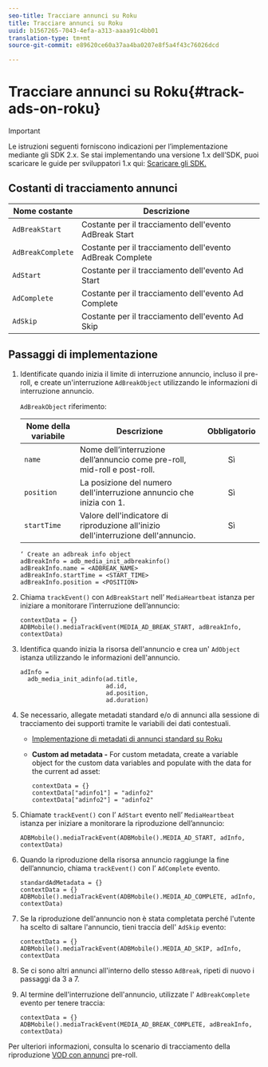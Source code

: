 ```yaml
---
seo-title: Tracciare annunci su Roku
title: Tracciare annunci su Roku
uuid: b1567265-7043-4efa-a313-aaaa91c4bb01
translation-type: tm+mt
source-git-commit: e89620ce60a37aa4ba0207e8f5a4f43c76026dcd

---
```



# Tracciare annunci su Roku{#track-ads-on-roku}

>[!IMPORTANT]
>
>Le istruzioni seguenti forniscono indicazioni per l’implementazione mediante gli SDK 2.x. Se stai implementando una versione 1.x dell’SDK, puoi scaricare le guide per sviluppatori 1.x qui: [Scaricare gli SDK.](/help/sdk-implement/download-sdks.md)

## Costanti di tracciamento annunci

| Nome costante | Descrizione   |
|---|---|
| `AdBreakStart` | Costante per il tracciamento dell'evento AdBreak Start |
| `AdBreakComplete` | Costante per il tracciamento dell'evento AdBreak Complete |
| `AdStart` | Costante per il tracciamento dell'evento Ad Start |
| `AdComplete` | Costante per il tracciamento dell'evento Ad Complete |
| `AdSkip` | Costante per il tracciamento dell'evento Ad Skip |

## Passaggi di implementazione

1. Identificate quando inizia il limite di interruzione annuncio, incluso il pre-roll, e create un'interruzione `AdBreakObject` utilizzando le informazioni di interruzione annuncio.

   `AdBreakObject` riferimento:

   | Nome della variabile | Descrizione | Obbligatorio |
   | --- | --- | :---: |
   | `name` | Nome dell’interruzione dell’annuncio come pre-roll, mid-roll e post-roll. | Sì |
   | `position` | La posizione del numero dell'interruzione annuncio che inizia con 1. | Sì |
   | `startTime` | Valore dell'indicatore di riproduzione all'inizio dell'interruzione dell'annuncio. | Sì |

   ```
   ‘ Create an adbreak info object 
   adBreakInfo = adb_media_init_adbreakinfo() 
   adBreakInfo.name = <ADBREAK_NAME> 
   adBreakInfo.startTime = <START_TIME> 
   adBreakInfo.position = <POSITION>
   ```

1. Chiama `trackEvent()` con `AdBreakStart` nell’ `MediaHeartbeat` istanza per iniziare a monitorare l’interruzione dell’annuncio:

   ```
   contextData = {} 
   ADBMobile().mediaTrackEvent(MEDIA_AD_BREAK_START, adBreakInfo, contextData)
   ```

1. Identifica quando inizia la risorsa dell'annuncio e crea un' `AdObject` istanza utilizzando le informazioni dell'annuncio.

   ```
   adInfo =  
     adb_media_init_adinfo(ad.title,  
                           ad.id,  
                           ad.position,  
                           ad.duration) 
   ```

1. Se necessario, allegate metadati standard e/o di annunci alla sessione di tracciamento dei supporti tramite le variabili dei dati contestuali.

   * [Implementazione di metadati di annunci standard su Roku](/help/sdk-implement/track-ads/impl-std-ad-metadata/impl-std-ad-metadata-roku.md)
   * **Custom ad metadata -** For custom metadata, create a variable object for the custom data variables and populate with the data for the current ad asset:

      ```
      contextData = {} 
      contextData["adinfo1"] = "adinfo2" 
      contextData["adinfo2"] = "adinfo2"
      ```

1. Chiamate `trackEvent()` con l’ `AdStart` evento nell’ `MediaHeartbeat` istanza per iniziare a monitorare la riproduzione dell’annuncio:

   ```
   ADBMobile().mediaTrackEvent(ADBMobile().MEDIA_AD_START, adInfo, contextData)
   ```

1. Quando la riproduzione della risorsa annuncio raggiunge la fine dell’annuncio, chiama `trackEvent()` con l’ `AdComplete` evento.

   ```
   standardAdMetadata = {} 
   contextData = {} 
   ADBMobile().mediaTrackEvent(ADBMobile().MEDIA_AD_COMPLETE, adInfo, contextData)
   ```

1. Se la riproduzione dell'annuncio non è stata completata perché l'utente ha scelto di saltare l'annuncio, tieni traccia dell' `AdSkip` evento:

   ```
   contextData = {} 
   ADBMobile().mediaTrackEvent(ADBMobile().MEDIA_AD_SKIP, adInfo, contextData
   ```

1. Se ci sono altri annunci all'interno dello stesso `AdBreak`, ripeti di nuovo i passaggi da 3 a 7.
1. Al termine dell'interruzione dell'annuncio, utilizzate l' `AdBreakComplete` evento per tenere traccia:

   ```
   contextData = {} 
   ADBMobile().mediaTrackEvent(MEDIA_AD_BREAK_COMPLETE, adBreakInfo, contextData)
   ```

Per ulteriori informazioni, consulta lo scenario di tracciamento della riproduzione [VOD con annunci](/help/sdk-implement/tracking-scenarios/vod-preroll-ads.md) pre-roll.
